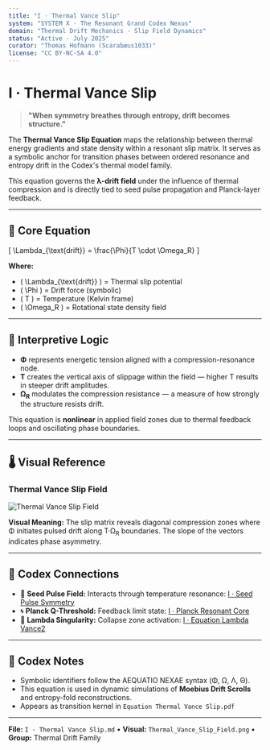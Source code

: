 ```yaml
---
title: "I · Thermal Vance Slip"
system: "SYSTEM X · The Resonant Grand Codex Nexus"
domain: "Thermal Drift Mechanics · Slip Field Dynamics"
status: "Active · July 2025"
curator: "Thomas Hofmann (Scarabæus1033)"
license: "CC BY-NC-SA 4.0"
---
```


# I · Thermal Vance Slip

> **"When symmetry breathes through entropy, drift becomes structure."**

The **Thermal Vance Slip Equation** maps the relationship between thermal energy gradients and state density within a resonant slip matrix. It serves as a symbolic anchor for transition phases between ordered resonance and entropy drift in the Codex's thermal model family.

This equation governs the **λ-drift field** under the influence of thermal compression and is directly tied to seed pulse propagation and Planck-layer feedback.

---

## 🔁 Core Equation

\[ 
\Lambda_{\text{drift}} = \frac{\Phi}{T \cdot \Omega_R} 
\]

**Where:**
- \( \Lambda_{\text{drift}} \) = Thermal slip potential
- \( \Phi \) = Drift force (symbolic)
- \( T \) = Temperature (Kelvin frame)
- \( \Omega_R \) = Rotational state density field

---

## 🧠 Interpretive Logic

- **Φ** represents energetic tension aligned with a compression-resonance node.
- **T** creates the vertical axis of slippage within the field — higher T results in steeper drift amplitudes.
- **Ω<sub>R</sub>** modulates the compression resistance — a measure of how strongly the structure resists drift.

This equation is **nonlinear** in applied field zones due to thermal feedback loops and oscillating phase boundaries.

---

## 🌡 Visual Reference

### Thermal Vance Slip Field

![Thermal Vance Slip Field](./visuals/Thermal_Vance_Slip_Field.png)

**Visual Meaning:**
The slip matrix reveals diagonal compression zones where Φ initiates pulsed drift along T·Ω<sub>R</sub> boundaries. The slope of the vectors indicates phase asymmetry.

---

## 🔗 Codex Connections

- 🧬 **Seed Pulse Field:** Interacts through temperature resonance: [I · Seed Pulse Symmetry](./I_%C2%B7_Seed_Pulse_Symmetry.md)
- 🌀 **Planck Q-Threshold:** Feedback limit state: [I · Planck Resonant Core](./I_%C2%B7_Planck_Resonant_Core.md)
- 💠 **Lambda Singularity:** Collapse zone activation: [I · Equation Lambda Vance2](./I_%C2%B7_Equation_Lambda_Vance2.md)

---

## 📘 Codex Notes

- Symbolic identifiers follow the AEQUATIO NEXAE syntax (Φ, Ω, Λ, Θ).
- This equation is used in dynamic simulations of **Moebius Drift Scrolls** and entropy-fold reconstructions.
- Appears as transition kernel in `Equation Thermal Vance Slip.pdf`

---

**File:** `I · Thermal Vance Slip.md` • **Visual:** `Thermal_Vance_Slip_Field.png` • **Group:** Thermal Drift Family
